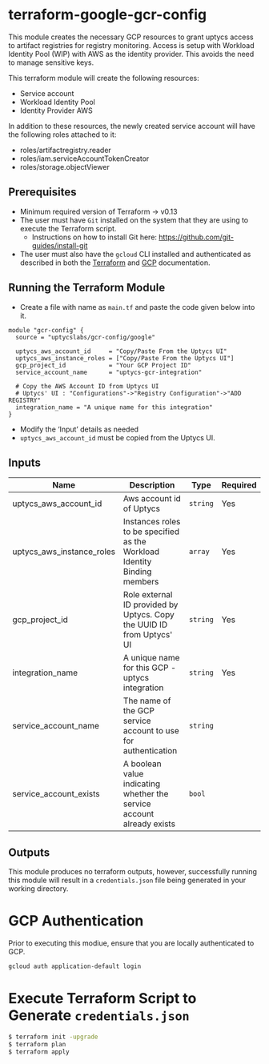 # terraform-google-gcr-config

This module creates the necessary GCP resources to grant uptycs access to artifact registries for registry monitoring. Access is setup with Workload Identity Pool (WIP) with AWS as the identity provider. This avoids the need to manage sensitive keys.

This terraform module will create the following resources:

- Service account
- Workload Identity Pool
- Identity Provider AWS

In addition to these resources, the newly created service account will have the following roles attached to it:
- roles/artifactregistry.reader
- roles/iam.serviceAccountTokenCreator
- roles/storage.objectViewer

## Prerequisites

- Minimum required version of Terraform -> v0.13
- The user must have `Git` installed on the system that they are using to execute the Terraform script.
  - Instructions on how to install Git here: https://github.com/git-guides/install-git
- The user must also have the `gcloud` CLI installed and authenticated as described in both the [Terraform](https://registry.terraform.io/providers/hashicorp/google/latest/docs/guides/getting_started#configuring-the-provider) and [GCP](https://cloud.google.com/sdk/gcloud) documentation.

## Running the Terraform Module

- Create a file with name as `main.tf` and paste the code given below into it.

```hcl
module "gcr-config" {
  source = "uptycslabs/gcr-config/google"
  
  uptycs_aws_account_id     = "Copy/Paste From the Uptycs UI"
  uptycs_aws_instance_roles = ["Copy/Paste From the Uptycs UI"]
  gcp_project_id            = "Your GCP Project ID"
  service_account_name      = "uptycs-gcr-integration"

  # Copy the AWS Account ID from Uptycs UI
  # Uptycs' UI : "Configurations"->"Registry Configuration"->"ADD REGISTRY"
  integration_name = "A unique name for this integration"
}

```
- Modify the ‘Input’ details as needed
- `uptycs_aws_account_id` must be copied from the Uptycs UI.


## Inputs

| Name                      | Description                                                              | Type     | Required |
| ------------------------  | ------------------------------------------------------------------------ | -------- | -------- |
| uptycs_aws_account_id     | Aws account id of Uptycs                                                 | `string` | Yes      |
| uptycs_aws_instance_roles | Instances roles to be specified as the Workload Identity Binding members | `array`  | Yes      |
| gcp_project_id            | Role external ID provided by Uptycs. Copy the UUID ID from Uptycs' UI    | `string` | Yes      |
| integration_name          | A unique name for this GCP - uptycs integration                          | `string` | Yes      |
| service_account_name      | The name of the GCP service account to use for authentication            | `string` |          |
| service_account_exists    | A boolean value indicating whether the service account already exists    | `bool`   |          |


## Outputs

This module produces no terraform outputs, however, successfully running this module will result in a `credentials.json` file being generated in your working directory.

# GCP Authentication

Prior to executing this modiue, ensure that you are locally authenticated to GCP.

```sh
gcloud auth application-default login
```

# Execute Terraform Script to Generate `credentials.json`

```sh
$ terraform init -upgrade
$ terraform plan
$ terraform apply
```
